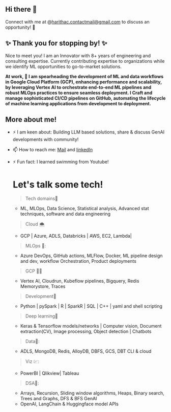 ## Hi there 👋
Connect with me at @harithac.contactmail@gmail.com to discuss an opportunity! 🚀

## ✨ Thank you for stopping by! ✨  
Nice to meet you!
I am an Innovator with 8+ years of engineering and consulting expertise. Currently contributing expertise to organizations while we identify ML opportunities to go-to-market solutions.

**At work, 🔭  I am spearheading the development of ML and data workflows in Google Cloud Platform (GCP), enhancing performance and scalability, by leveraging Vertex AI to orchestrate end-to-end ML pipelines and robust MLOps practices to ensure seamless deployment. I Craft and manage sophisticated CI/CD pipelines on GitHub, automating the lifecycle of machine learning applications from development to deployment.**

## More about me!
- ⚡ I am keen about: Building LLM based solutions, share & discuss GenAI developments with community!
- 📫 How to reach me: [Mail](harithac.contactmail@gmail.com) and [linkedIn](https://www.linkedin.com/in/haritha-c-7416b0123/)
- ⚡ Fun fact:  I learned swimming from Youtube! 

  # Let's talk some tech!

  > Tech domains🧘      
    -  ML, MLOps, Data Science, Statistical analysis, Advanced stat techniques,
      software and data engineering
  > Cloud 🌨️            
    - GCP | Azure, ADLS, Databricks | AWS, EC2, Lambda|
  > MLOps 🥷:              
    - Azure DevOps, GitHub actions, MLFlow, Docker, ML pipeline design and dev, 
      workflow Orchestration, Product deployments
  > GCP 👩‍💻               
    - Vertex AI, Cloudrun, Kubeflow pipelines, Bigquery, Redis Memorystore, Traces
  > Development🔌 
    - Python | pySpark | R | SparkR | SQL | C++ | yaml and shell scripting 
  > Deep learning🌋
    - Keras & Tensorflow models/networks | Computer vision,
      Document extraction(CV), Image processing, Object detection | Chatbots
  > Data🤹:
    - ADLS, MongoDB, Redis, AlloyDB, DBFS, GCS, DBT CLI & cloud
  > Viz 💹:                    
    - PowerBI | Qlikview| Tableau
  > DSA🧠:  
    - Arrays, Recursion, Sliding window algorithms,
      Heaps, Binary search, Trees and Graphs, DFS & BFS
  GenAI
    - OpenAI, LangChain & Huggingface model APIs


